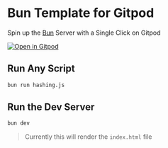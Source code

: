 # Bun Template for Gitpod

Spin up the [Bun](https://bun.sh) Server with a Single Click on Gitpod

[![Open in Gitpod](https://gitpod.io/button/open-in-gitpod.svg)](https://gitpod.io/from-referrer/)

## Run Any Script

```sh
bun run hashing.js
```

## Run the Dev Server

```sh
bun dev
```
> Currently this will render the `index.html` file

